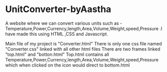 # UnitConverter-byAastha
A website where we can convert various units such as - Temperature,Power,Currency,length,Area,Volume,Weight,speed,Pressure .I have made this using HTML ,CSS and Javascript.

Main file of my project is "Converter.html"
There is only one css file named "Converter.css" linked with all other html files 
There are two frames linked "top.html" and "botton.html"
Top.html contains all Temperature,Power,Currency,length,Area,Volume,Weight,speed,Pressure which when clicked on the icon would direct to bottom.html

